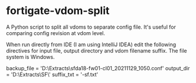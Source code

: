 # fortigate-vdom-split
A Python script to split all vdoms to separate config file. It's useful for comparing config revision at vdom level.

When run directly from IDE (I am using IntelliJ IDEA) edit the following directives for input file, output directory and vdom filename suffix.
The file system is Windows.

backup_file = 'D:\\Extracts\\sfda18-fw01-cl01_20211129_1050.conf'
output_dir = 'D:\\Extracts\\SF\\'
suffix_txt = '-sf.txt'
